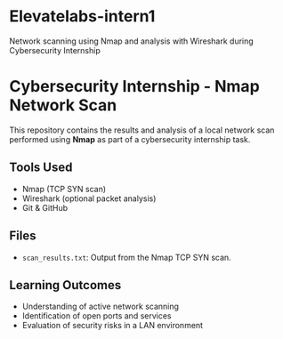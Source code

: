 # Elevatelabs-intern1
Network scanning using Nmap and analysis with Wireshark during Cybersecurity Internship
# Cybersecurity Internship - Nmap Network Scan

This repository contains the results and analysis of a local network scan performed using **Nmap** as part of a cybersecurity internship task.

## Tools Used
- Nmap (TCP SYN scan)
- Wireshark (optional packet analysis)
- Git & GitHub

## Files
- `scan_results.txt`: Output from the Nmap TCP SYN scan.

## Learning Outcomes
- Understanding of active network scanning
- Identification of open ports and services
- Evaluation of security risks in a LAN environment


